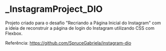 # _InstagramProject_DIO

Projeto criado para o desafio "Recriando a Página Inicial do Instagram" com a ideia de reconstruir a página de login do Instagram utilizando CSS com Flexbox.

Referência: https://github.com/SpruceGabriela/instagram-dio
